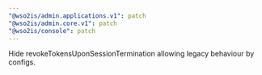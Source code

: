 ```yaml
---
"@wso2is/admin.applications.v1": patch
"@wso2is/admin.core.v1": patch
"@wso2is/console": patch
---
```


Hide revokeTokensUponSessionTermination allowing legacy behaviour by configs.
